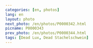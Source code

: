 ```yaml
---
categories: [en, photos]
lang: en
layout: photo
next_photo: /en/photos/P0000342.html
picname: P0000343
prev_photo: /en/photos/P0000344.html
tags: [Dead Lux, Dead Stachelschwein]
---
```

